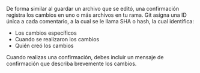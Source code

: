 De forma similar al guardar un archivo que se editó, una confirmación registra los cambios en uno o más archivos en tu rama. Git asigna una ID única a cada comentario, a la cual se le llama SHA o hash, la cual identifica:

- Los cambios específicos
- Cuando se realizaron los cambios
- Quién creó los cambios

Cuando realizas una confirmación, debes incluir un mensaje de confirmación que describa brevemente los cambios.
